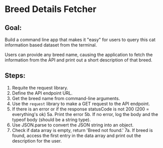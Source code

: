 # Breed Details Fetcher

## Goal:

  Build a command line app that makes it "easy" for users to query this cat information based dataset from the terminal.

  Users can provide any breed name, causing the application to fetch the information from the API and print out a short description of that breed.

## Steps:

1. Requite the request library.
2. Define the API endpoint URL.
3. Get the breed name from command-line arguments.
4. Use the `request` library to make a GET request to the API endpoint.
5. If there is an error or if the response statusCode is not 200 (200 = everything's ok)
  5a. Print the error
  5b. If no error, log the body and the typeof body (should be a string type).
6. Use JSON.parse to convert the JSON string into an object.
7. Check if data array is empty, return 'Breed not found.'
  7a. If breed is found, access the first entry in the data array and print out the description for the user.
